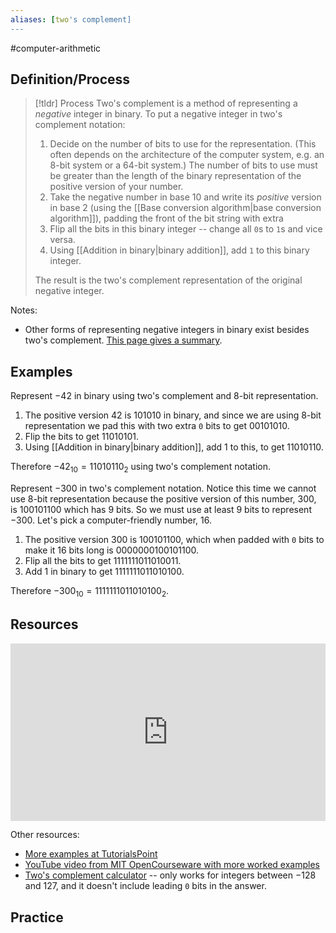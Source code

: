 ```yaml
---
aliases: [two's complement]
--- 
```


#computer-arithmetic 

## Definition/Process 

> [!tldr] Process
> Two's complement is a method of representing a *negative* integer in binary. To put a negative integer in two's complement notation: 
> 1. Decide on the number of bits to use for the representation. (This often depends on the architecture of the computer system, e.g. an 8-bit system or a 64-bit system.) The number of bits to use must be greater than the length of the binary representation of the positive version of your number. 
> 2. Take the negative number in base 10 and write its *positive* version in base 2 (using the [[Base conversion algorithm|base conversion algorithm]]), padding the front of the bit string with extra 
> 3. Flip all the bits in this binary integer -- change all `0`s to `1`s and vice versa. 
> 4. Using [[Addition in binary|binary addition]], add `1` to this binary integer. 
> 
> The result is the two's complement representation of the original negative integer. 
>

Notes: 
- Other forms of representing negative integers in binary exist besides two's complement. [This page gives a summary](https://www.geeksforgeeks.org/representation-of-negative-binary-numbers/). 

## Examples 

Represent $-42$ in binary using two's complement and 8-bit representation. 

1. The positive version $42$ is $101010$ in binary, and since we are using 8-bit representation we pad this with two extra `0` bits to get $00101010$. 
2. Flip the bits to get $11010101$. 
3. Using [[Addition in binary|binary addition]], add $1$ to this, to get $11010110$. 

Therefore $-42_{10} = 11010110_2$ using two's complement notation. 

Represent $-300$ in two's complement notation. Notice this time we cannot use 8-bit representation because the positive version of this number, 300, is $100101100$ which has 9 bits. So we must use at least 9 bits to represent $-300$. Let's pick a computer-friendly number, 16. 

1. The positive version $300$ is $100101100$, which when padded with `0` bits to make it 16 bits long is $0000000100101100$. 
2. Flip all the bits to get $1111111011010011$. 
3. Add $1$ in binary to get $1111111011010100$. 

Therefore $-300_{10} = 1111111011010100_2$. 

## Resources 

<div style="padding:56.25% 0 0 0;position:relative;"><iframe src="https://player.vimeo.com/video/583067547?badge=0&amp;autopause=0&amp;player_id=0&amp;app_id=58479" frameborder="0" allow="autoplay; fullscreen; picture-in-picture" allowfullscreen style="position:absolute;top:0;left:0;width:100%;height:100%;" title="Screencast 1.9: Two's complement representation"></iframe></div>


Other resources: 
- [More examples at TutorialsPoint](https://www.tutorialspoint.com/two-s-complement)
- [YouTube video from MIT OpenCourseware with more worked examples](https://www.youtube.com/watch?v=m_G3z-C1C2g)
- [Two's complement calculator](https://www.easycalculation.com/twos-complement.php) -- only works for integers between $-128$ and $127$, and it doesn't include leading `0` bits in the answer. 

## Practice 
